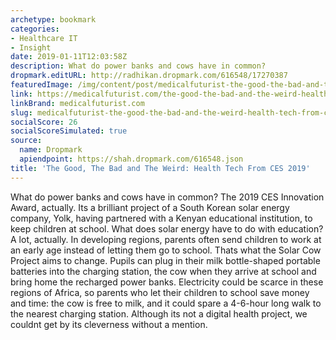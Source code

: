 ```yaml
---
archetype: bookmark
categories:
- Healthcare IT
- Insight
date: 2019-01-11T12:03:58Z
description: What do power banks and cows have in common?
dropmark.editURL: http://radhikan.dropmark.com/616548/17270387
featuredImage: /img/content/post/medicalfuturist-the-good-the-bad-and-the-weird-health-tech-from-ces-2019.JPG
link: https://medicalfuturist.com/the-good-the-bad-and-the-weird-health-tech-from-ces-2019
linkBrand: medicalfuturist.com
slug: medicalfuturist-the-good-the-bad-and-the-weird-health-tech-from-ces-2019
socialScore: 26
socialScoreSimulated: true
source:
  name: Dropmark
  apiendpoint: https://shah.dropmark.com/616548.json
title: 'The Good, The Bad and The Weird: Health Tech From CES 2019'
---
```

What do power banks and cows have in common? The 2019 CES Innovation Award, actually. Its a brilliant project of a South Korean solar energy company, Yolk, having partnered with a Kenyan educational institution, to keep children at school. What does solar energy have to do with education? A lot, actually. In developing regions, parents often send children to work at an early age instead of letting them go to school. Thats what the Solar Cow Project aims to change. Pupils can plug in their milk bottle-shaped portable batteries into the charging station, the cow when they arrive at school and bring home the recharged power banks. Electricity could be scarce in these regions of Africa, so parents who let their children to school save money and time: the cow is free to milk, and it could spare a 4-6-hour long walk to the nearest charging station. Although its not a digital health project, we couldnt get by its cleverness without a mention.

